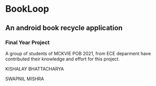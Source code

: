 # BookLoop
## An android book recycle application

### Final Year Project
A group of students of MCKVIE POB 2021, from ECE deparment have contributed their knowledge and effort for this project.

KISHALAY BHATTACHARYA

SWAPNIL MISHRA